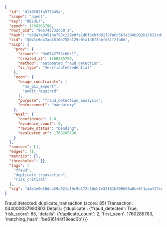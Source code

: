 ```json
{
  "id": "d110f02fa577345a",
  "scope": "agent",
  "key": "RESULT",
  "epoch": 1760285796,
  "host_pid": "9e6742732c60:1",
  "hash": "c6da7ad4510e758c129e0fa1d6f3cbfd81f2fa6d567a334b932b17632cdcfd3c",
  "cid": "QmV1c6da7ad4510e758c129e0fa1d6f3cbfd81f2fa6d",
  "aicp": {
    "prov": {
      "issuer": "9e6742732c60:1",
      "created_at": 1760285796,
      "method": "automated_fraud_detection",
      "vc_type": "VerifiableCredential"
    },
    "ucon": {
      "usage_constraints": [
        "no_pii_export",
        "audit_required"
      ],
      "purpose": "fraud_detection_analysis",
      "enforcement": "mandatory"
    },
    "eval": {
      "confidence": 1.0,
      "evidence_count": 0,
      "review_status": "pending",
      "evaluated_at": 1760285796
    }
  },
  "sources": [],
  "edges": [],
  "metrics": {},
  "thresholds": {},
  "tags": [
    "fraud",
    "duplicate_transaction",
    "risk_critical"
  ],
  "sig": "d4e4e9e58dca29c921c10c9b172c10eb7e32161b809658a0be5f1aeaf27cd4a0"
}
```

Fraud detected: duplicate_transaction (score: 85)
Transaction: 044000037990803
Details: {'duplicate': {'fraud_detected': True, 'risk_score': 85, 'details': {'duplicate_count': 2, 'first_seen': 1760285763, 'matching_hash': 'be616144f18eac0b'}}}